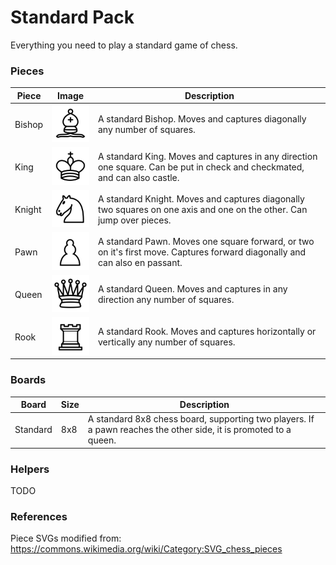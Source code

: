 # Standard Pack

Everything you need to play a standard game of chess.

### Pieces
|Piece|Image|Description|
|---|---|---|
|Bishop|![Bishop](images/bishop.svg)|A standard Bishop. Moves and captures diagonally any number of squares.|
|King|![King](images/king.svg)|A standard King. Moves and captures in any direction one square. Can be put in check and checkmated, and can also castle.|
|Knight|![Knight](images/knight.svg)|A standard Knight. Moves and captures diagonally two squares on one axis and one on the other. Can jump over pieces.|
|Pawn|![Pawn](images/pawn.svg)|A standard Pawn. Moves one square forward, or two on it's first move. Captures forward diagonally and can also en passant.|
|Queen|![Queen](images/queen.svg)|A standard Queen. Moves and captures in any direction any number of squares.|
|Rook|![Rook](images/rook.svg)|A standard Rook. Moves and captures horizontally or vertically any number of squares.|

### Boards
|Board|Size|Description|
|---|---|---|
|Standard|8x8|A standard 8x8 chess board, supporting two players. If a pawn reaches the other side, it is promoted to a queen.|

### Helpers
TODO

### References
Piece SVGs modified from: https://commons.wikimedia.org/wiki/Category:SVG_chess_pieces 
